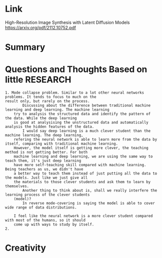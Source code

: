 Link
===============
<p>

High-Resolution Image Synthesis with Latent Diffusion Models
https://arxiv.org/pdf/2112.10752.pdf

</p>

Summary
===============


Questions and Thoughts Based on little RESEARCH
===============
    1. Mode collapse problem. Similar to a lot other neural networks problems. It tends to focus to much on the 
    result only, but rarely on the process. 
            Discussing about the difference between traditional machine learning and deep learning. The machine learning
        try to analysis the structured data and identify the pattern of the data. While the deep learning
        is good at analysising the unstructured data and automatically analysis the hidden features of the data.
            I would say deep learning is a much clever student than the machine learning. The deep learning, 
        refering the neural network is able to learn more from the data by itself, comparing with traditional machine learning.
        However, the model itself is getting more clever, the teaching method is not getting better. For both
        machine learning and deep learning, we are using the same way to teach them, it's just deep learning
        have more self-teaching skill compared with machine learning. Being teachers as us, we didn't have
        a better way to teach them instead of just putting all the data to the models. Just like we just give all
        the materials to those clever students and ask them to learn by themselves.
            Another thing to think about is, shall we really interfere the learning process of the clever students
        (model)?
            In reverse mode-covering is saying the model is able to cover wide range of data distributions.
        
        I feel like the neural network is a more clever student compared with most of the humans, so it should
        come up with ways to study by itself.
    2. 


        

Creativity
==============
